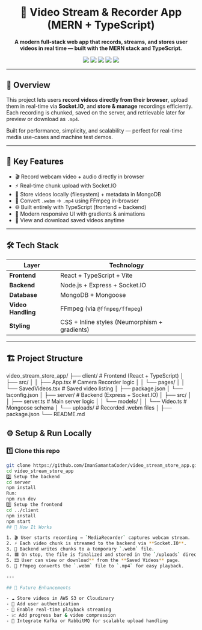 <h1 align="center">🎥 Video Stream & Recorder App (MERN + TypeScript)</h1>

<p align="center">
  <b>A modern full-stack web app that records, streams, and stores user videos in real time — built with the MERN stack and TypeScript.</b>
</p>

<p align="center">
  <img src="https://img.shields.io/badge/Frontend-React-blue?style=for-the-badge&logo=react" />
  <img src="https://img.shields.io/badge/Backend-Node.js-green?style=for-the-badge&logo=node.js" />
  <img src="https://img.shields.io/badge/Database-MongoDB-brightgreen?style=for-the-badge&logo=mongodb" />
  <img src="https://img.shields.io/badge/Language-TypeScript-007ACC?style=for-the-badge&logo=typescript" />
  <img src="https://img.shields.io/badge/Video%20Processing-FFmpeg-orange?style=for-the-badge&logo=ffmpeg" />
</p>

---

## 🚀 Overview

This project lets users **record videos directly from their browser**, upload them in real-time via **Socket.IO**, and **store & manage** recordings efficiently.  
Each recording is chunked, saved on the server, and retrievable later for preview or download as `.mp4`.

Built for performance, simplicity, and scalability — perfect for real-time media use-cases and machine test demos.

---

## 🧩 Key Features

- 🎬 Record webcam video + audio directly in browser  
- ⚡ Real-time chunk upload with Socket.IO  
- 💾 Store videos locally (filesystem) + metadata in MongoDB  
- 🔄 Convert `.webm` → `.mp4` using FFmpeg in-browser  
- 🌐 Built entirely with TypeScript (frontend + backend)  
- 🎨 Modern responsive UI with gradients & animations  
- 📁 View and download saved videos anytime  

---

## 🛠️ Tech Stack

| Layer | Technology |
|-------|-------------|
| **Frontend** | React + TypeScript + Vite |
| **Backend** | Node.js + Express + Socket.IO |
| **Database** | MongoDB + Mongoose |
| **Video Handling** | FFmpeg (via `@ffmpeg/ffmpeg`) |
| **Styling** | CSS + Inline styles (Neumorphism + gradients) |

---

## 🏗️ Project Structure

video_stream_store_app/
├── client/ # Frontend (React + TypeScript)
│ ├── src/
│ │ ├── App.tsx # Camera Recorder logic
│ │ └── pages/
│ │ └── SavedVideos.tsx # Saved video listing
│ ├── package.json
│ └── tsconfig.json
│
├── server/ # Backend (Express + Socket.IO)
│ ├── src/
│ │ ├── server.ts # Main server logic
│ │ └── models/
│ │ └── Video.ts # Mongoose schema
│ └── uploads/ # Recorded .webm files
│
├── package.json
└── README.md

## ⚙️ Setup & Run Locally

### 1️⃣ Clone this repo
```bash
git clone https://github.com/ImanSamantaCoder/video_stream_store_app.git
cd video_stream_store_app
2️⃣ Setup the backend
cd server
npm install
Run:
npm run dev
3️⃣ Setup the frontend
cd ../client
npm install
npm start
## 🧠 How It Works

1. 🎬 User starts recording → `MediaRecorder` captures webcam stream.  
2. ⚡ Each video chunk is streamed to the backend via **Socket.IO**.  
3. 💾 Backend writes chunks to a temporary `.webm` file.  
4. 🟥 On stop, the file is finalized and stored in the `/uploads` directory.  
5. 🎞️ User can view or download** from the **Saved Videos** page.  
6. 🔄 FFmpeg converts the `.webm` file to `.mp4` for easy playback.  

---

## 🧩 Future Enhancements

- ☁️ Store videos in AWS S3 or Cloudinary  
- 🔐 Add user authentication 
- 🔄 Enable real-time playback streaming
- 📈 Add progress bar & video compression 
- 🧩 Integrate Kafka or RabbitMQ for scalable upload handling
 



